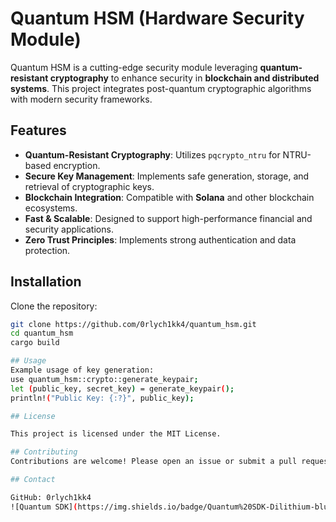 # Quantum HSM (Hardware Security Module)

Quantum HSM is a cutting-edge security module leveraging **quantum-resistant cryptography** to enhance security in **blockchain and distributed systems**. This project integrates post-quantum cryptographic algorithms with modern security frameworks.

##  Features
- **Quantum-Resistant Cryptography**: Utilizes `pqcrypto_ntru` for NTRU-based encryption.
- **Secure Key Management**: Implements safe generation, storage, and retrieval of cryptographic keys.
- **Blockchain Integration**: Compatible with **Solana** and other blockchain ecosystems.
- **Fast & Scalable**: Designed to support high-performance financial and security applications.
- **Zero Trust Principles**: Implements strong authentication and data protection.

## Installation
Clone the repository:
```bash
git clone https://github.com/0rlych1kk4/quantum_hsm.git
cd quantum_hsm
cargo build

## Usage
Example usage of key generation:
use quantum_hsm::crypto::generate_keypair;
let (public_key, secret_key) = generate_keypair();
println!("Public Key: {:?}", public_key);

## License

This project is licensed under the MIT License.

## Contributing
Contributions are welcome! Please open an issue or submit a pull request.

## Contact

GitHub: 0rlych1kk4
![Quantum SDK](https://img.shields.io/badge/Quantum%20SDK-Dilithium-blueviolet?style=flat-square)

